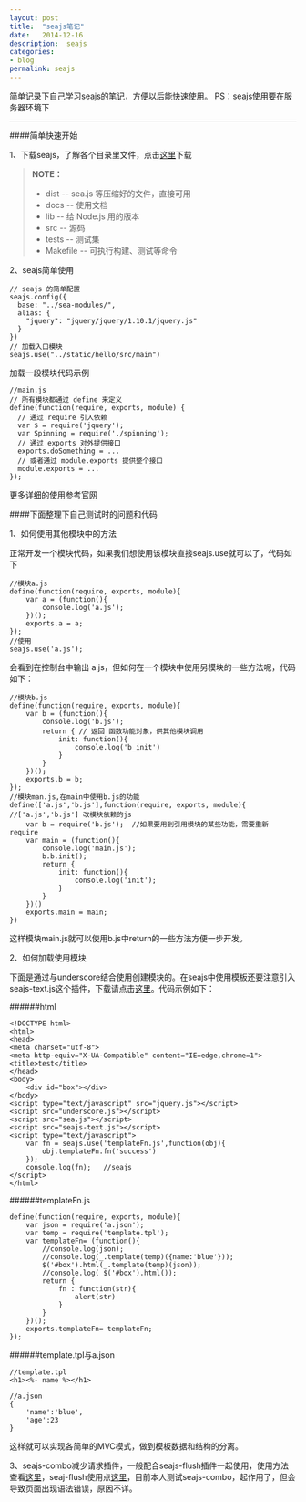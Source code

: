 ```yaml
---
layout: post
title:  "seajs笔记"
date:   2014-12-16
description:  seajs
categories:
- blog
permalink: seajs
---
```


简单记录下自己学习seajs的笔记，方便以后能快速使用。
PS：seajs使用要在服务器环境下

-------------------------------------


####简单快速开始

1、下载seajs，了解各个目录里文件，点击[这里](http://seajs.org/)下载

> **NOTE：**
> 
> - dist      -- sea.js 等压缩好的文件，直接可用
> - docs      -- 使用文档
>-  lib       -- 给 Node.js 用的版本
> - src       -- 源码
> - tests     -- 测试集
> - Makefile  -- 可执行构建、测试等命令

2、seajs简单使用

    // seajs 的简单配置
    seajs.config({
      base: "../sea-modules/",
      alias: {
        "jquery": "jquery/jquery/1.10.1/jquery.js"
      }
    })  
    // 加载入口模块
    seajs.use("../static/hello/src/main")

加载一段模块代码示例

    //main.js
    // 所有模块都通过 define 来定义
    define(function(require, exports, module) {
      // 通过 require 引入依赖
      var $ = require('jquery');
      var Spinning = require('./spinning'); 
      // 通过 exports 对外提供接口
      exports.doSomething = ... 
      // 或者通过 module.exports 提供整个接口
      module.exports = ...  
    });

更多详细的使用参考[官网](http://seajs.org/docs/#docs)

####下面整理下自己测试时的问题和代码

1、如何使用其他模块中的方法

正常开发一个模块代码，如果我们想使用该模块直接seajs.use就可以了，代码如下
    
    //模块a.js
    define(function(require, exports, module){
        var a = (function(){
            console.log('a.js');
        })();       
        exports.a = a;
    });
    //使用
    seajs.use('a.js');
    
会看到在控制台中输出 a.js，但如何在一个模块中使用另模块的一些方法呢，代码如下：

    //模块b.js
    define(function(require, exports, module){
        var b = (function(){
            console.log('b.js');
            return { // 返回 函数功能对象，供其他模块调用
                init: function(){
                    console.log('b_init')
                }
            }
        })();
        exports.b = b;
    });
    //模块man.js,在main中使用b.js的功能
    define(['a.js','b.js'],function(require, exports, module){  //['a.js','b.js'] 改模块依赖的js
        var b = require('b.js');  //如果要用到引用模块的某些功能，需要重新require
        var main = (function(){
            console.log('main.js');
            b.b.init();
            return {    
                init: function(){
                    console.log('init');
                }
            }
        })()
        exports.main = main;
    })

这样模块main.js就可以使用b.js中return的一些方法方便一步开发。

2、如何加载使用模块

下面是通过与underscore结合使用创建模块的。在seajs中使用模板还要注意引入seajs-text.js这个插件，下载请点击[这里](https://github.com/seajs/seajs-text/blob/master/dist/seajs-text.js)。代码示例如下：


######html
    
    <!DOCTYPE html>
    <html>
    <head>
    <meta charset="utf-8">
    <meta http-equiv="X-UA-Compatible" content="IE=edge,chrome=1">
    <title>test</title>
    </head>
    <body>
        <div id="box"></div>
    </body> 
    <script type="text/javascript" src="jquery.js"></script>
    <script src="underscore.js"></script>
    <script src="sea.js"></script>
    <script src="seajs-text.js"></script> 
    <script type="text/javascript">
        var fn = seajs.use('templateFn.js',function(obj){
            obj.templateFn.fn('success')
        });
        console.log(fn);   //seajs
    </script>
    </html>

######templateFn.js

    define(function(require, exports, module){
        var json = require('a.json');
        var temp = require('template.tpl');
        var templateFn= (function(){            
            //console.log(json);
            //console.log(_.template(temp)({name:'blue'}));
            $('#box').html(_.template(temp)(json));
            //console.log( $('#box').html());
            return {
                fn : function(str){
                    alert(str)
                }
            }
        })();
        exports.templateFn= templateFn;
    });

######template.tpl与a.json

    //template.tpl
    <h1><%- name %></h1>
    
    //a.json
    {
        'name':'blue',
        'age':23
    }
    
这样就可以实现各简单的MVC模式，做到模板数据和结构的分离。

3、seajs-combo减少请求插件，一般配合seajs-flush插件一起使用，使用方法查看[这里](https://github.com/seajs/seajs-combo/issues/3)，seaj-flush使用点[这里](https://github.com/seajs/seajs-flush/issues/7)，目前本人测试seajs-combo，起作用了，但会导致页面出现语法错误，原因不详。
